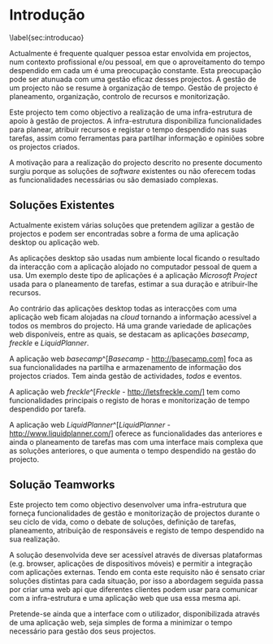 Introdução
=

\label{sec:introducao}

Actualmente é frequente qualquer pessoa estar envolvida em projectos, num contexto profissional e/ou pessoal, em que o aproveitamento do tempo despendido em cada um é uma preocupação constante. Esta preocupação pode ser atunuada com uma gestão eficaz desses projectos. 
A gestão de um projecto não se resume à organização de tempo.
Gestão de projecto é planeamento, organização, controlo de recursos e monitorização.
 
Este projecto tem como objectivo a realização de uma infra-estrutura de apoio à gestão de projectos. A infra-estrutura disponibiliza funcionalidades para planear, atribuir recursos e registar o tempo despendido nas suas tarefas, assim como ferramentas para partilhar informação e opiniões sobre os projectos criados.

A motivação para a realização do projecto descrito no presente documento surgiu porque as soluções de *software* existentes ou não oferecem todas as funcionalidades necessárias ou são demasiado complexas.

Soluções Existentes
-

Actualmente existem várias soluções que pretendem agilizar a gestão de projectos e podem ser encontradas sobre a forma de uma aplicação desktop ou aplicação web. 

As aplicações desktop são usadas num ambiente local ficando o resultado da interacção com a aplicação alojado no computador pessoal de quem a usa. Um exemplo deste tipo de aplicações é a aplicação *Microsoft Project* usada para o planeamento de tarefas, estimar a sua duração e atribuir-lhe recursos. 

Ao contrário das aplicações desktop todas as interacções com uma aplicação web ficam alojadas na *cloud* tornando a informação acessível a todos os membros do projecto. Há uma grande variedade de aplicações web disponíveis, entre as quais, se destacam as aplicações *basecamp*, *freckle* e *LiquidPlanner*.

A aplicação web *basecamp*^[*Basecamp* - http://basecamp.com] foca as sua funcionalidades na partilha e armazenamento de informação dos projectos criados. Tem ainda gestão de actividades, *todos* e eventos.

A aplicação web *freckle*^[*Freckle* - http://letsfreckle.com/] tem como funcionalidades principais o registo de horas e monitorização de tempo despendido por tarefa.

A aplicação web *LiquidPlanner*^[*LiquidPlanner* - http://www.liquidplanner.com/] oferece as funcionalidades das anteriores e ainda o planeamento de tarefas mas com uma interface mais complexa que as soluções anteriores, o que aumenta o tempo despendido na gestão do projecto. 

Solução Teamworks
-

Este projecto tem como objectivo desenvolver uma infra-estrutura que forneça funcionalidades de gestão e monitorização de projectos durante o seu ciclo de vida, como o debate de soluções, definição de tarefas, planeamento, atribuição de responsáveis e registo de tempo despendido na sua realização. 

A solução desenvolvida deve ser acessível através de diversas plataformas (e.g. browser, aplicações de dispositivos móveis) e permitir a integração com aplicações externas. Tendo em conta este requisito não é sensato criar soluções distintas para cada situação, por isso a abordagem seguida passa por criar uma web api que diferentes clientes podem usar para comunicar com a infra-estrutura e uma aplicação web que usa essa mesma api.

Pretende-se ainda que a interface com o utilizador, disponibilizada através de uma aplicação web, seja simples de forma a minimizar o tempo necessário para gestão dos seus projectos.
